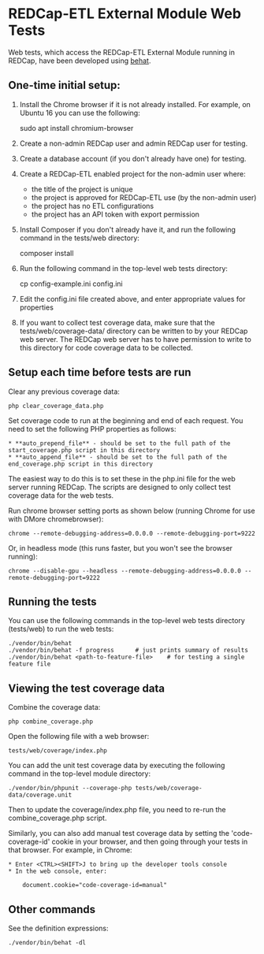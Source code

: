 <!--
Copyright (C) 2019 The Trustees of Indiana University
SPDX-License-Identifier: BSD-3-Clause
-->

REDCap-ETL External Module Web Tests
======================================

Web tests, which access the REDCap-ETL External Module running in REDCap, have been developed
using [behat](https://behat.org). 

One-time initial setup:
--------------------------

1. Install the Chrome browser if it is not already installed. For example, on Ubuntu 16 you can use the following:

    sudo apt install chromium-browser

2. Create a non-admin REDCap user and admin REDCap user for testing.

3. Create a database account (if you don't already have one) for testing.

4. Create a REDCap-ETL enabled project for the non-admin user where:

    * the title of the project is unique
    * the project is approved for REDCap-ETL use (by the non-admin user)
    * the project has no ETL configurations
    * the project has an API token with export permission

4. Install Composer if you don't already have it, and run the following command in the tests/web directory:

    composer install

5. Run the following command in the top-level web tests directory:

    cp config-example.ini config.ini

6. Edit the config.ini file created above, and enter appropriate values for properties

7. If you want to collect test coverage data, make sure that the tests/web/coverage-data/ directory can be written to by your REDCap web server.
    The REDCap web server has to have permission to write to this directory for code coverage
    data to be collected.


Setup each time before tests are run
---------------------------------------

Clear any previous coverage data:

    php clear_coverage_data.php

Set coverage code to run at the beginning and end of each request. You need to set the following
PHP properties as follows:

    * **auto_prepend_file** - should be set to the full path of the start_coverage.php script in this directory
    * **auto_append_file** - should be set to the full path of the end_coverage.php script in this directory

The easiest way to do this is to set these in the php.ini file for the web server running REDCap.
The scripts are designed to only collect test coverage data for the web tests.


Run chrome browser setting ports as shown below (running Chrome for use with DMore chromebrowser):

    chrome --remote-debugging-address=0.0.0.0 --remote-debugging-port=9222

Or, in headless mode (this runs faster, but you won't see the browser running):

    chrome --disable-gpu --headless --remote-debugging-address=0.0.0.0 --remote-debugging-port=9222

Running the tests
----------------------

You can use the following commands in the top-level web tests directory (tests/web) to run the web tests:

    ./vendor/bin/behat
    ./vendor/bin/behat -f progress      # just prints summary of results
    ./vendor/bin/behat <path-to-feature-file>    # for testing a single feature file


Viewing the test coverage data
-------------------------------

Combine the coverage data:

    php combine_coverage.php

Open the following file with a web browser:

    tests/web/coverage/index.php

You can add the unit test coverage data by executing the following command in the top-level module directory:

    ./vendor/bin/phpunit --coverage-php tests/web/coverage-data/coverage.unit

Then to update the coverage/index.php file, you need to re-run the combine_coverage.php script.

Similarly, you can also add manual test coverage data by setting the 'code-coverage-id' cookie in your browser, and then going through your tests in that browser. For example, in Chrome:

    * Enter <CTRL><SHIFT>J to bring up the developer tools console
    * In the web console, enter:

        document.cookie="code-coverage-id=manual"


Other commands
----------------------

See the definition expressions:

    ./vendor/bin/behat -dl

